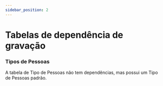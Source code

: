 ```yaml
---
sidebar_position: 2
---
```


# Tabelas de dependência de gravação

### Tipos de Pessoas

A tabela de Tipo de Pessoas não tem dependências, mas possui um Tipo de Pessoas padrão.